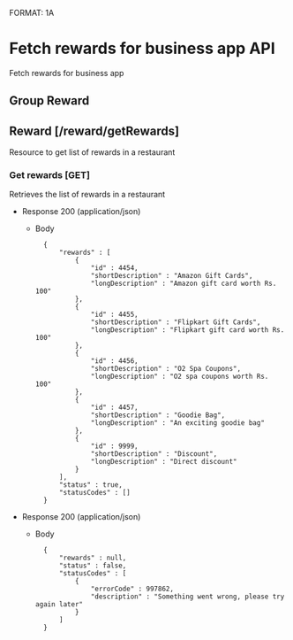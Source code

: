 FORMAT: 1A

# Fetch rewards for business app API
Fetch rewards for business app

## Group Reward

## Reward [/reward/getRewards]

Resource to get list of rewards in a restaurant

### Get rewards [GET]

Retrieves the list of rewards in a restaurant 


+ Response 200 (application/json)

    + Body 

            {
                "rewards" : [
                    {
                        "id" : 4454,
                        "shortDescription" : "Amazon Gift Cards",
                        "longDescription" : "Amazon gift card worth Rs. 100"
                    },
                    {
                        "id" : 4455,
                        "shortDescription" : "Flipkart Gift Cards",
                        "longDescription" : "Flipkart gift card worth Rs. 100"
                    },
                    {
                        "id" : 4456,
                        "shortDescription" : "O2 Spa Coupons",
                        "longDescription" : "O2 spa coupons worth Rs. 100"
                    },
                    {
                        "id" : 4457,
                        "shortDescription" : "Goodie Bag",
                        "longDescription" : "An exciting goodie bag"
                    },
                    {
                        "id" : 9999,
                        "shortDescription" : "Discount",
                        "longDescription" : "Direct discount"
                    }
                ],
                "status" : true,
                "statusCodes" : []
            }


+ Response 200 (application/json)

    + Body 

            {
                "rewards" : null,
                "status" : false,
                "statusCodes" : [
                    {
                        "errorCode" : 997862,
                        "description" : "Something went wrong, please try again later"
                    }
                ]
            }
